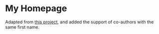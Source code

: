 # My Homepage

Adapted from [this project](https://github.com/fawcettc/academic-website), and added the support of co-authors with the same first name.
